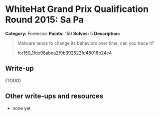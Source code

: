 # WhiteHat Grand Prix Qualification Round 2015: Sa Pa

**Category:** Forensics
**Points:** 150
**Solves:** 5
**Description:**

> Malware tends to change its behaviors over time, can you trace it?
> 
> [for150_1fde98abea2f9b392522fd48016b24e4](for150_1fde98abea2f9b392522fd48016b24e4)


## Write-up

(TODO)

## Other write-ups and resources

* none yet
